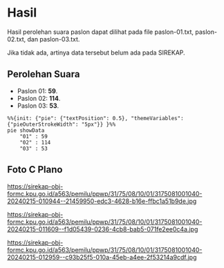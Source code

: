 # Hasil

Hasil perolehan suara paslon dapat dilihat pada file paslon-01.txt, paslon-02.txt, dan paslon-03.txt.

Jika tidak ada, artinya data tersebut belum ada pada SIREKAP.

## Perolehan Suara

 * Paslon 01: **59**.
 * Paslon 02: **114**.
 * Paslon 03: **53**.

```mermaid
%%{init: {"pie": {"textPosition": 0.5}, "themeVariables": {"pieOuterStrokeWidth": "5px"}} }%%
pie showData
    "01" : 59
    "02" : 114
    "03" : 53
```
## Foto C Plano

https://sirekap-obj-formc.kpu.go.id/a563/pemilu/ppwp/31/75/08/10/01/3175081001040-20240215-010944--21459950-edc3-4628-b16e-ffbc1a51b9de.jpg

https://sirekap-obj-formc.kpu.go.id/a563/pemilu/ppwp/31/75/08/10/01/3175081001040-20240215-011609--f1d05439-0236-4cb8-bab5-071fe2ee0c4a.jpg

https://sirekap-obj-formc.kpu.go.id/a563/pemilu/ppwp/31/75/08/10/01/3175081001040-20240215-012959--c93b25f5-010a-45eb-a4ee-2f53214a9cdf.jpg
